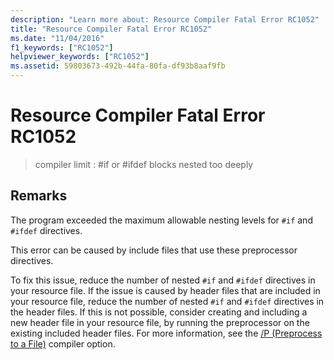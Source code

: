 ```yaml
---
description: "Learn more about: Resource Compiler Fatal Error RC1052"
title: "Resource Compiler Fatal Error RC1052"
ms.date: "11/04/2016"
f1_keywords: ["RC1052"]
helpviewer_keywords: ["RC1052"]
ms.assetid: 59803673-492b-44fa-80fa-df93b8aaf9fb
---
```

# Resource Compiler Fatal Error RC1052

> compiler limit : #if or #ifdef blocks nested too deeply

## Remarks

The program exceeded the maximum allowable nesting levels for `#if` and `#ifdef` directives.

This error can be caused by include files that use these preprocessor directives.

To fix this issue, reduce the number of nested `#if` and `#ifdef` directives in your resource file. If the issue is caused by header files that are included in your resource file, reduce the number of nested `#if` and `#ifdef` directives in the header files. If this is not possible, consider creating and including a new header file in your resource file, by running the preprocessor on the existing included header files. For more information, see the [/P (Preprocess to a File)](../../build/reference/p-preprocess-to-a-file.md) compiler option.
